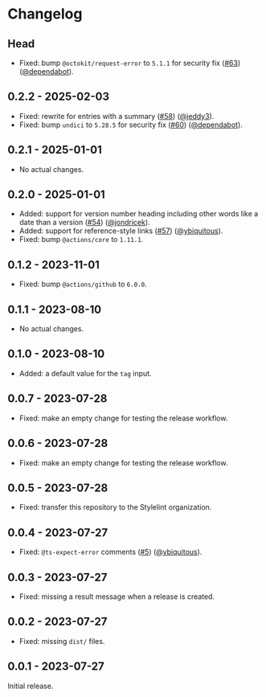# Changelog

## Head

- Fixed: bump `@octokit/request-error` to `5.1.1` for security fix ([#63][]) ([@dependabot][]).

## 0.2.2 - 2025-02-03

- Fixed: rewrite for entries with a summary ([#58][]) ([@jeddy3][]).
- Fixed: bump `undici` to `5.28.5` for security fix ([#60][]) ([@dependabot][]).

## 0.2.1 - 2025-01-01

- No actual changes.

## 0.2.0 - 2025-01-01

- Added: support for version number heading including other words like a date than a version ([#54][]) ([@jondricek][]).
- Added: support for reference-style links ([#57][]) ([@ybiquitous][]).
- Fixed: bump `@actions/core` to `1.11.1`.

## 0.1.2 - 2023-11-01

- Fixed: bump `@actions/github` to `6.0.0`.

## 0.1.1 - 2023-08-10

- No actual changes.

## 0.1.0 - 2023-08-10

- Added: a default value for the `tag` input.

## 0.0.7 - 2023-07-28

- Fixed: make an empty change for testing the release workflow.

## 0.0.6 - 2023-07-28

- Fixed: make an empty change for testing the release workflow.

## 0.0.5 - 2023-07-28

- Fixed: transfer this repository to the Stylelint organization.

## 0.0.4 - 2023-07-27

- Fixed: `@ts-expect-error` comments ([#5][]) ([@ybiquitous][]).

## 0.0.3 - 2023-07-27

- Fixed: missing a result message when a release is created.

## 0.0.2 - 2023-07-27

- Fixed: missing `dist/` files.

## 0.0.1 - 2023-07-27

Initial release.

<!-- In numerical order -->

[#5]: https://github.com/stylelint/changelog-to-github-release-action/pull/5
[#54]: https://github.com/stylelint/changelog-to-github-release-action/pull/54
[#57]: https://github.com/stylelint/changelog-to-github-release-action/pull/57
[#58]: https://github.com/stylelint/changelog-to-github-release-action/pull/58
[#60]: https://github.com/stylelint/changelog-to-github-release-action/pull/60
[#63]: https://github.com/stylelint/changelog-to-github-release-action/pull/63

<!-- In alphabetical order -->

[@dependabot]: https://github.com/dependabot
[@jeddy3]: https://github.com/jeddy3
[@jondricek]: https://github.com/jondricek
[@ybiquitous]: https://github.com/ybiquitous
